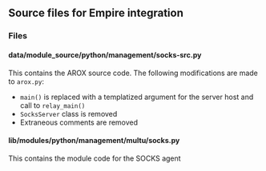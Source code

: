 ## Source files for Empire integration

### Files

#### data/module_source/python/management/socks-src.py
This contains the AROX source code. The following modifications are made to `arox.py`:
- `main()` is replaced with a templatized argument for the server host and call to `relay_main()`
- `SocksServer` class is removed
- Extraneous comments are removed

#### lib/modules/python/management/multu/socks.py
This contains the module code for the SOCKS agent